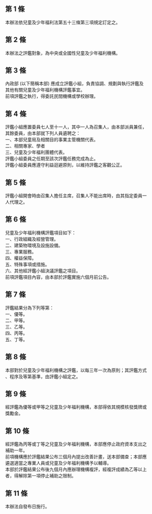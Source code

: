 第 1 條
-------
本辦法依兒童及少年福利法第五十三條第三項規定訂定之。

第 2 條
-------
本辦法之評鑑對象，為中央或全國性兒童及少年福利機構。

第 3 條
-------
內政部 (以下簡稱本部) 應成立評鑑小組，負責協調、規劃與執行評鑑及  
其他有關兒童及少年福利機構評鑑事宜。  
前項評鑑之執行，得委託民間機構或學校辦理。

第 4 條
-------
評鑑小組應置委員七人至十一人，其中一人為召集人，由本部派員兼任，  
其餘委員，由本部就下列人員遴聘之：  
一、本部兒童局及相關目的事業主管機關代表。  
二、相關專家、學者  
三、兒童及少年福利團體代表。  
評鑑小組委員之任期至該次評鑑任務完成為止。  
評鑑小組委員應遵守利益迴避原則，以維持評鑑之客觀公正。

第 5 條
-------
評鑑小組開會時由召集人擔任主席，召集人不能出席時，由其指定委員一  
人代理之。

第 6 條
-------
兒童及少年福利機構評鑑項目如下：  
一、行政組織及經營管理。  
二、建築物環境及設施設備。  
三、專業服務。  
四、權益保障。  
五、特殊事項或措施。  
六、其他經評鑑小組決議評鑑之項目。  
前項評鑑項目內容，由本部於評鑑實施六個月前公告。

第 7 條
-------
評鑑結果分為下列等第：  
一、優等。  
二、甲等。  
三、乙等。  
四、丙等。  
五、丁等。

第 8 條
-------
本部對於兒童及少年福利機構之評鑑，以每三年一次為原則；其評鑑方式  
、程序及等第基準，由評鑑小組定之。

第 9 條
-------
經評鑑為優等或甲等之兒童及少年福利機構，本部得依其規模核發獎牌或  
獎勵金。

第 10 條
--------
經評鑑為丙等或丁等之兒童及少年福利機構，本部應停止政府資本支出之  
補助一年。  
前項機構應於評鑑結果公布三個月內提出改善計畫，送本部備查；本部應  
遴選適當之專業人員或兒童及少年福利機構予以輔導。  
本部於評鑑結果公布後九個月內應辦理機構複評，經複評成績為乙等以上  
者，得解除第一項停止補助之限制。

第 11 條
--------
本辦法自發布日施行。


